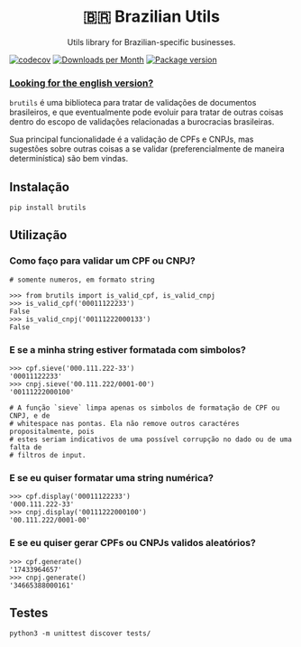 <div align="center">
<h1>🇧🇷 Brazilian Utils</h1>

<p>Utils library for Brazilian-specific businesses.</p>
</div>

[![codecov](https://codecov.io/gh/brazilian-utils/brutils-python/branch/main/graph/badge.svg?token=5KNECS8JYF)](https://codecov.io/gh/brazilian-utils/brutils-python)
[![Downloads per Month](https://shields.io/pypi/dm/brutils)](https://pypi.org/project/brutils/)
[![Package version](https://shields.io/pypi/v/brutils)](https://pypi.org/project/brutils/)

### [Looking for the english version?](README.md)

`brutils` é uma biblioteca para tratar de validações de documentos brasileiros,
e que eventualmente pode evoluir para tratar de outras coisas dentro do escopo
de validações relacionadas a burocracias brasileiras.

Sua principal funcionalidade é a validação de CPFs e CNPJs, mas sugestões sobre
outras coisas a se validar (preferencialmente de maneira determinística) são bem
vindas.


## Instalação

```
pip install brutils
```


## Utilização

### Como faço para validar um CPF ou CNPJ?
```
# somente numeros, em formato string

>>> from brutils import is_valid_cpf, is_valid_cnpj
>>> is_valid_cpf('00011122233')
False
>>> is_valid_cnpj('00111222000133')
False
```

### E se a minha string estiver formatada com simbolos?
```
>>> cpf.sieve('000.111.222-33')
'00011122233'
>>> cnpj.sieve('00.111.222/0001-00')
'00111222000100'

# A função `sieve` limpa apenas os simbolos de formatação de CPF ou CNPJ, e de
# whitespace nas pontas. Ela não remove outros caractéres propositalmente, pois
# estes seriam indicativos de uma possível corrupção no dado ou de uma falta de
# filtros de input.
```

### E se eu quiser formatar uma string numérica?
```
>>> cpf.display('00011122233')
'000.111.222-33'
>>> cnpj.display('00111222000100')
'00.111.222/0001-00'
```

### E se eu quiser gerar CPFs ou CNPJs validos aleatórios?
```
>>> cpf.generate()
'17433964657'
>>> cnpj.generate()
'34665388000161'
```


## Testes

```
python3 -m unittest discover tests/
```
